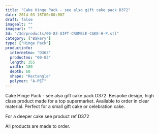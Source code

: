 ```yaml
---
title: "Cake Hinge Pack - see also gift cake pack D372"
date: 2014-03-18T00:00:00Z
draft: false
imagealt: ""
imageurl: ""
3d: "/3d/products/00-83-GIFT-CRUMBLE-CAKE-H-P.stl"
category: ["Bakery"]
type: ["Hinge Pack"]
productinfo:
  internetno: "D363"
  productno: "00-83"
  length: 355
  width: 180
  depth: 60
  shape: "Rectangle"
  polymer: "A-PET"
---
```

Cake Hinge Pack - see also gift cake pack D372. Bespoke design, high class product made for a top supermarket. Available to order in clear material. Perfect for a small gift cake or celebration cake.

For a deeper cake see product ref D372

All products are made to order.

 